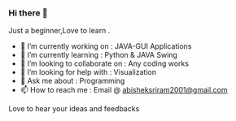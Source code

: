 ### Hi there 👋

<!--
**abisheksriram/abisheksriram** is a ✨ _special_ ✨ repository because its `README.md` (this file) appears on your GitHub profile.-->
Just a beginner,Love to learn .

<!--Here are some ideas to get you started:
- ⚡ Fun fact: ...
- 😄 Pronouns: ...
-->

- 🔭 I’m currently working on       : JAVA-GUI Applications
- 🌱 I’m currently learning         : Python & JAVA Swing
- 👯 I’m looking to collaborate on  : Any coding works
- 🤔 I’m looking for help with      : Visualization 
- 💬 Ask me about                   : Programming
- 📫 How to reach me                : Email @ abisheksriram2001@gmail.com

Love to hear your ideas and feedbacks


